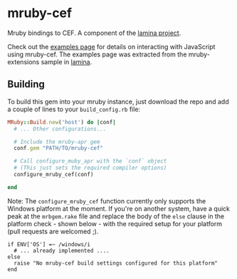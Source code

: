 mruby-cef
=========

Mruby bindings to CEF. A component of the [lamina project](https://github.com/jbreeden/lamina).

Check out the [examples page](http://jbreeden.github.io/mruby-cef/) for details on interacting with JavaScript using mruby-cef. The examples page was extracted from the mruby-extensions sample in [lamina](https://github.com/jbreeden/lamina).

Building
--------

To build this gem into your mruby instance, just download the repo and add a couple of lines to your `build_config.rb` file:

```Ruby
MRuby::Build.new('host') do |conf|
  # ... Other configurations...

  # Include the mruby-apr gem
  conf.gem "PATH/TO/mruby-cef"

  # Call configure_muby_apr with the `conf` object
  # (This just sets the required compiler options)
  configure_mruby_cef(conf)

end
```

Note: The `configure_mruby_cef` function currently only supports the Windows platform at the moment. If you're on another system, have a quick peak at the `mrbgem.rake` file and replace the body of the `else` clause in the platform check - shown below - with the required setup for your platform (pull requests are welcomed ;).

```
if ENV['OS'] =~ /windows/i
  # ... already implemented ....
else
  raise "No mruby-cef build settings configured for this platform"
end
```

